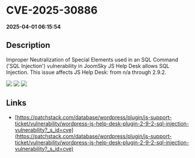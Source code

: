 # CVE-2025-30886

**2025-04-01 06:15:54**

## Description
Improper Neutralization of Special Elements used in an SQL Command ('SQL Injection') vulnerability in JoomSky JS Help Desk allows SQL Injection. This issue affects JS Help Desk: from n/a through 2.9.2.

![](https://img.shields.io/static/v1?label=Score&message=9.3&color=red)
![](https://img.shields.io/static/v1?label=Severity&message=CRITICAL&color=red)
![](https://img.shields.io/static/v1?label=CWE&message=SQL&color=green)

## Links
- [https://patchstack.com/database/wordpress/plugin/js-support-ticket/vulnerability/wordpress-js-help-desk-plugin-2-9-2-sql-injection-vulnerability?_s_id=cve](https://patchstack.com/database/wordpress/plugin/js-support-ticket/vulnerability/wordpress-js-help-desk-plugin-2-9-2-sql-injection-vulnerability?_s_id=cve)
